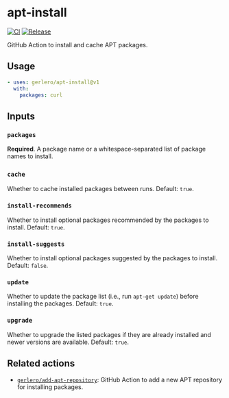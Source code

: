 # apt-install

[![CI](https://github.com/gerlero/apt-install/actions/workflows/ci.yml/badge.svg)](https://github.com/gerlero/apt-install/actions/workflows/ci.yml)
[![Release](https://github.com/gerlero/apt-install/actions/workflows/update-tags.yml/badge.svg)](https://github.com/gerlero/apt-install/actions/workflows/update-tags.yml)

GitHub Action to install and cache APT packages.

## Usage

```yaml
- uses: gerlero/apt-install@v1
  with:
    packages: curl
```

## Inputs

### `packages`

**Required**. A package name or a whitespace-separated list of package names to install.

### `cache` 

Whether to cache installed packages between runs. Default: `true`.

### `install-recommends`

Whether to install optional packages recommended by the packages to install. Default: `true`.

### `install-suggests`

Whether to install optional packages suggested by the packages to install. Default: `false`.

### `update`

Whether to update the package list (i.e., run `apt-get update`) before installing the packages. Default: `true`.

### `upgrade`

Whether to upgrade the listed packages if they are already installed and newer versions are available. Default: `true`.

## Related actions

- [`gerlero/add-apt-repository`](https://github.com/gerlero/add-apt-repository): GitHub Action to add a new APT repository for installing packages.
